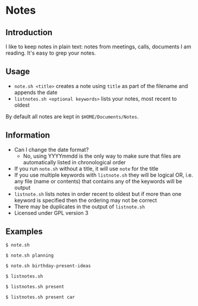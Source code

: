 # Notes

## Introduction

I like to keep notes in plain text: notes from meetings, calls, documents I am
reading. It's easy to grep your notes.

## Usage

- `note.sh <title>` creates a note using `title` as part of the filename and appends the date
- `listnotes.sh <optional keywords>`  lists your notes, most recent to oldest

By default all notes are kept in `$HOME/Documents/Notes`.

## Information

- Can I change the date format?
  - No, using YYYYmmdd is the only way to make sure that files are automatically
    listed in chronological order
- If you run `note.sh` without a title, it will use `note` for the title
- If you use multiple keywords with `listnote.sh` they will be logical OR, i.e. any file
  (name or contents) that contains any of the keywords will be output
- `listnote.sh` lists notes in order recent to oldest but if more than one keyword is specified then the ordering may not be correct
- There may be duplicates in the output of `listnote.sh`
- Licensed under GPL version 3

## Examples

```
$ note.sh

$ note.sh planning

$ note.sh birthday-present-ideas

$ listnotes.sh

$ listnotes.sh present

$ listnotes.sh present car
```
